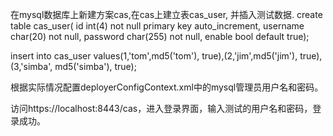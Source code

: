 在mysql数据库上新建方案cas,在cas上建立表cas_user, 并插入测试数据.
create table cas_user(
    id int(4) not null primary key auto_increment,
    username char(20) not null,
    password char(255) not null,
    enable bool default true);

insert into cas_user values(1,'tom',md5('tom'), true),(2,'jim',md5('jim'), true), (3,'simba', md5('simba'), true);

根据实际情况配置deployerConfigContext.xml中的mysql管理员用户名和密码。

访问https://localhost:8443/cas，进入登录界面，输入测试的用户名和密码，登录成功。
